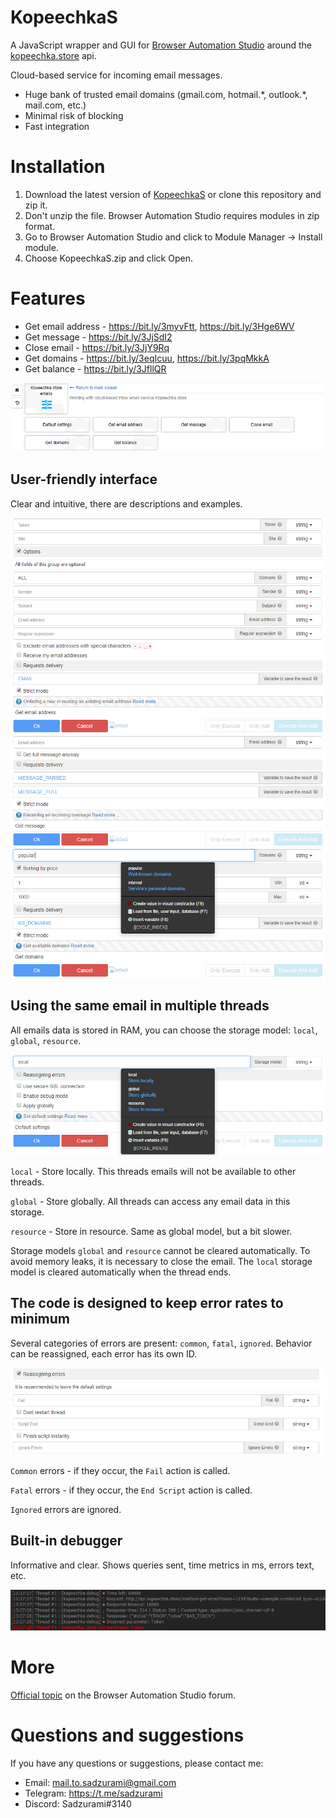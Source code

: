 # KopeechkaS

A JavaScript wrapper and GUI for [Browser Automation Studio](https://bablosoft.com/shop/BrowserAutomationStudio) around the [kopeechka.store](https://sites.google.com/view/kopeechka-store-knowledgebase/eng/api-documentation/%D0%BF%D0%BE%D1%87%D1%82%D0%BE%D0%B2%D1%8B%D0%B5-%D0%B0%D0%BA%D1%82%D0%B8%D0%B2%D0%B0%D1%86%D0%B8%D0%B8-eng?authuser=0) api.

Cloud-based service for incoming email messages.

-   Huge bank of trusted email domains (gmail.com, hotmail.\*, outlook.\*, mail.com, etc.)
-   Minimal risk of blocking
-   Fast integration

# Installation

1. Download the latest version of [KopeechkaS](https://community.bablosoft.com/topic/19063/kopeechkas-wrapper-around-kopeechka-store-api) or clone this repository and zip it.
2. Don't unzip the file. Browser Automation Studio requires modules in zip format.
3. Go to Browser Automation Studio and click to Module Manager -> Install module.
4. Choose KopeechkaS.zip and click Open.

# Features

-   Get email address - https://bit.ly/3myvFtt, https://bit.ly/3Hge6WV
-   Get message - https://bit.ly/3JjSdI2
-   Close email - https://bit.ly/3JjY9Rq
-   Get domains - https://bit.ly/3eqIcuu, https://bit.ly/3pqMkkA
-   Get balance - https://bit.ly/3JfllQR

![implemeted](./src-docs/implemeted.png)

## User-friendly interface

Clear and intuitive, there are descriptions and examples.

![interface-1](./src-docs/interface-1.png)
![interface-2](./src-docs/interface-2.png)
![interface-3](./src-docs/interface-3.png)

## Using the same email in multiple threads

All emails data is stored in RAM, you can choose the storage model: `local`, `global`, `resource`.

![storage](./src-docs/storage.png)

`local` - Store locally. This threads emails will not be available to other threads.

`global` - Store globally. All threads can access any email data in this storage.

`resource` - Store in resource. Same as global model, but a bit slower.

Storage models `global` and `resource` cannot be cleared automatically. To avoid memory leaks, it is necessary to close the email.
The `local` storage model is cleared automatically when the thread ends.

## The code is designed to keep error rates to minimum

Several categories of errors are present: `common`, `fatal`, `ignored`.
Behavior can be reassigned, each error has its own ID.

![errors](./src-docs/errors.png)

`Common` errors - if they occur, the `Fail` action is called.

`Fatal` errors - if they occur, the `End Script` action is called.

`Ignored` errors are ignored.

## Built-in debugger

Informative and clear.
Shows queries sent, time metrics in ms, errors text, etc.

![debugger](./src-docs/debugger.png)

# More

[Official topic](https://community.bablosoft.com/topic/19063/kopeechkas-wrapper-around-kopeechka-store-api) on the Browser Automation Studio forum.

# Questions and suggestions

If you have any questions or suggestions, please contact me:

-   Email: mail.to.sadzurami@gmail.com
-   Telegram: https://t.me/sadzurami
-   Discord: Sadzurami#3140
